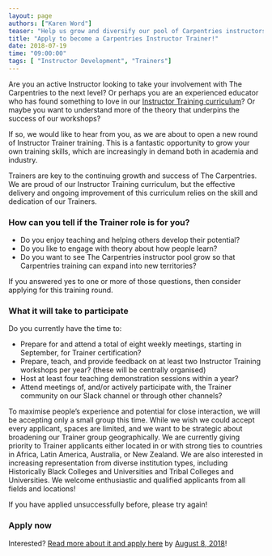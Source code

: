 ```yaml
---
layout: page
authors: ["Karen Word"]
teaser: "Help us grow and diversify our pool of Carpentries instructors"
title: "Apply to become a Carpentries Instructor Trainer!"
date: 2018-07-19
time: "09:00:00"
tags: [ "Instructor Development", "Trainers"]
---
```


Are you an active Instructor looking to take your involvement with The Carpentries to the next level? Or perhaps you are 
an experienced educator who has found something to love in 
our [Instructor Training curriculum](http://carpentries.github.io/instructor-training/)? 
Or maybe you want to understand more of the theory that underpins the success of our workshops?

If so, we would like to hear from you, as we are about to open a new round of Instructor Trainer training. 
This is a fantastic opportunity to grow your own training skills, which are increasingly in demand both in academia and industry.

Trainers are key to the continuing growth and success of The Carpentries. We are proud of our Instructor Training 
curriculum, but the effective delivery and ongoing improvement of this curriculum relies on the skill and dedication of our Trainers.

### How can you tell if the Trainer role is for you?

- Do you enjoy teaching and helping others develop their potential?
- Do you like to engage with theory about how people learn?
- Do you want to see The Carpentries instructor pool grow so that Carpentries training can expand into new territories?

If you answered yes to one or more of those questions, then consider applying for this training round.

### What it will take to participate

Do you currently have the time to:

- Prepare for and attend a total of eight weekly meetings, starting in September, for Trainer certification?
- Prepare, teach, and provide feedback on at least two Instructor Training workshops per year? (these will be centrally organised)
- Host at least four teaching demonstration sessions within a year?
- Attend meetings of, and/or actively participate with, the Trainer community on our Slack channel or through other channels?

To maximise people’s experience and potential for close interaction, we will be accepting only a small group this time. 
While we wish we could accept every applicant, spaces are limited, and we want to be strategic about broadening our 
Trainer group geographically. We are currently giving priority to Trainer applicants either located in or with 
strong ties to countries in Africa, Latin America, Australia, or New Zealand. We are also interested in increasing 
representation from diverse institution types, including Historically Black Colleges and Universities and 
Tribal Colleges and Universities. We welcome enthusiastic and qualified applicants from all fields and locations!

If you have applied unsuccessfully before, please try again! 

### Apply now

Interested? [Read more about it and apply here](https://goo.gl/forms/6r6Ww4pdXD723orm2) 
by [August 8, 2018](https://www.timeanddate.com/worldclock/fixedtime.html?msg=Carpentries+Instructor+Trainer+Application+Deadline&iso=20180809T00&p1=%3A)!
